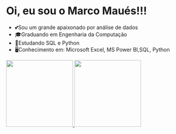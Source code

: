 # Oi, eu sou o Marco Maués!!!

- 💕Sou um grande apaixonado por análise de dados
- 🎓Graduando em Engenharia da Computação
- 🚀Estudando SQL e Python
- 🖥️Conhecimento em: Microsoft Excel, MS Power BI,SQL, Python
<div>
<a href="https://github.com/Mauesjr">
<img height="180em" src="https://github-readme-stats.vercel.app/api/top-langs/?username=seu-usuário-aqui&layout=compact&langs_count=7&theme=dracula"/>
<img height="180em" src="https://github-readme-stats.vercel.app/api?username=seu-usuário-aqui&show_icons=true&theme=dracula&include_all_commits=true&count_private=true"/>
</div>
